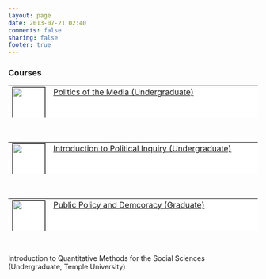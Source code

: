 ```yaml
---
layout: page
date: 2013-07-21 02:40
comments: false
sharing: false
footer: true
---
```

### Courses

<table style="background-color:white; border:0px" width="700" height="65">
	<tr>
		<td><img style="border:1px solid black" src="http://41.media.tumblr.com/87855cd308825a7e09b624e781fa1888/tumblr_nusfh1x6U91qz9nt4o1_500.jpg" width="65" height="65" border="1" bordercolor="black"></td>
		<td align="left" valign="top" width="600">
		<a href="http://jmrphy.net/media_politics">Politics of the Media (Undergraduate)</a><br><br>
		</td>
	</tr>
</table>

<br>

<table style="background-color:white; border:0px" width="700" height="65">
	<tr>
		<td><img style="border:1px solid black" src="https://upload.wikimedia.org/wikipedia/commons/9/9f/GEO_Globe.jpg" width="65" height="65" border="1" bordercolor="black"></td>
		<td align="left" valign="top" width="600">
		<a href="http://jmrphy.net/political_inquiry">Introduction to Political Inquiry (Undergraduate)</a><br><br>
		</td>
	</tr>
</table>

<br>

<table style="background-color:white; border:0px" width="700" height="65">
	<tr>
		<td><img style="border:1px solid black" src="http://alevelpolitics.com/wp-content/uploads/2013/11/houses-of-parliament-at-night.jpg" width="65" height="65" border="1" bordercolor="black"></td>
		<td align="left" valign="top" width="600">
		<a href="http://jmrphy.net/course_public_policy">Public Policy and Demcoracy (Graduate)</a><br><br>
		</td>
	</tr>
</table>

<br>

Introduction to Quantitative Methods for the Social Sciences (Undergraduate, Temple University)



 <br><br><br><br><br><br><br><br><br>